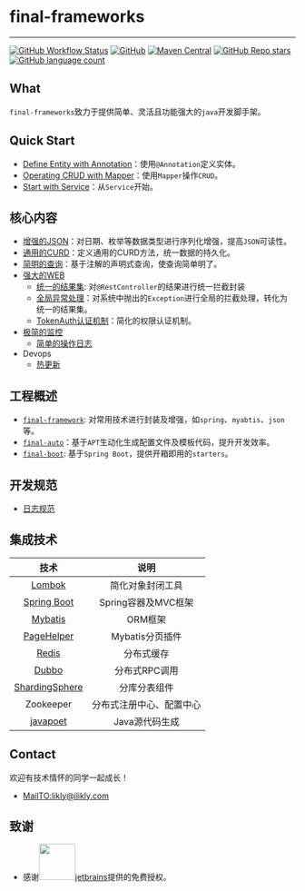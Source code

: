 # final-frameworks

------------------------------------------------------------------------------------------------------------------------

[![GitHub Workflow Status](https://img.shields.io/github/workflow/status/likly/final-frameworks/CI)](https://github.com/likly/final-frameworks/actions?query=workflow%3ACI)
[![GitHub](https://img.shields.io/github/license/likly/final-frameworks)](http://www.apache.org/licenses/LICENSE-2.0.html)
[![Maven Central](https://img.shields.io/maven-central/v/org.ifinal.finalframework.frameworks/final-frameworks)](https://mvnrepository.com/search?q=org.ifinal.finalframework)
[![GitHub Repo stars](https://img.shields.io/github/stars/likly/final-frameworks)](https://github.com/likly/final-frameworks)
[![GitHub language count](https://img.shields.io/github/languages/count/likly/final-frameworks)](https://github.com/likly/final-frameworks)



## What

`final-frameworks`致力于提供简单、灵活且功能强大的`java`开发脚手架。

## Quick Start

* [Define Entity with Annotation](docs/quick-start/define-entity-with-annotation)：使用`@Annotation`定义实体。
* [Operating CRUD with Mapper](docs/quick-start/operating-crud-with-mapper.md)：使用`Mapper`操作`CRUD`。
* [Start with Service](docs/quick-start/start-with-service.md)：从`Service`开始。

## 核心内容

* [增强的JSON](docs/json.md)：对日期、枚举等数据类型进行序列化增强，提高`JSON`可读性。
* [通用的CURD](docs/crud.md)：定义通用的CURD方法，统一数据的持久化。
* [简明的查询](docs/query.md)：基于注解的声明式查询，使查询简单明了。
* [强大的WEB](docs/web.md)
    * [统一的结果集](docs/web.md#统一的结果集): 对`@RestController`的结果进行统一拦截封装
    * [全局异常处理](docs/web.md#全局异常处理)：对系统中抛出的`Exception`进行全局的拦截处理，转化为统一的结果集。
    * [TokenAuth认证机制](docs/auth.md)：简化的权限认证机制。
* [极简的监控](docs/monitor.md)  
    * [简单的操作日志](docs/monitor.md#简化的操作日志)
* Devops
    * [热更新](docs/hotswap.md)    


## 工程概述

* [`final-framework`](final-framework/README.md): 对常用技术进行封装及增强，如`spring`、`myabtis`、`json`等。
* [`final-auto`](final-auto/README.md)：基于`APT`生动化生成配置文件及模板代码，提升开发效率。
* [`final-boot`](final-boot/README.md): 基于`Spring Boot`，提供开箱即用的`starters`。

## 开发规范

* [日志规范](docs/code-rules/logger.md)


## 集成技术

|                             技术                             |           说明           |
| :----------------------------------------------------------: | :----------------------: |
|       [Lombok](https://github.com/rzwitserloot/lombok)       |     简化对象封闭工具     |
|    [Spring Boot](https://spring.io/projects/spring-boot)     |   Spring容器及MVC框架    |
|    [Mybatis](https://mybatis.org/mybatis-3/zh/index.html)    |         ORM框架          |
| [PageHelper](https://github.com/pagehelper/Mybatis-PageHelper) |     Mybatis分页插件      |
|                  [Redis](https://redis.io/)                  |        分布式缓存        |
|           [Dubbo](http://dubbo.apache.org/zh-cn/)            |      分布式RPC调用       |
| [ShardingSphere](https://shardingsphere.apache.org/document/current/cn/overview/) |       分库分表组件       |
|                          Zookeeper                           | 分布式注册中心、配置中心 |
|       [javapoet](https://github.com/square/javapoet)       |      Java源代码生成      |

## Contact

欢迎有技术情怀的同学一起成长！

* <a href="mailto:likly@ilikly.com?subject=Concat from github">MailTO:likly@ilikly.com</a>



## 致谢

* 感谢<a href="https://www.jetbrains.com/"><img src="https://www.jetbrains.com/apple-touch-icon.png" width="64" height="64">jetbrains</a>提供的免费授权。
